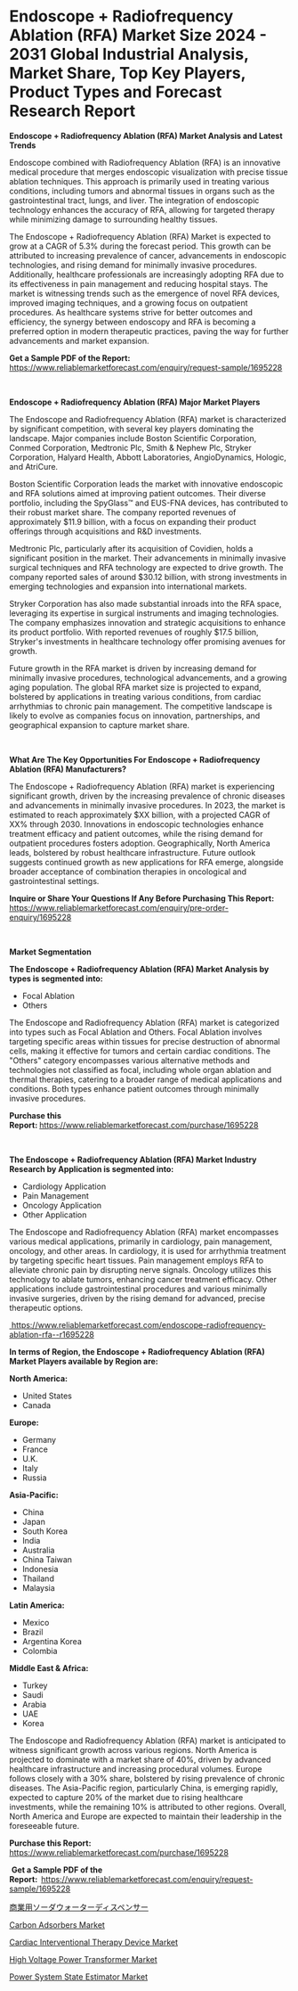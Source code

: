 <p><h1>Endoscope + Radiofrequency Ablation (RFA) Market Size 2024 - 2031 Global Industrial Analysis, Market Share, Top Key Players, Product Types and Forecast Research Report</h1></p><p><strong>Endoscope + Radiofrequency Ablation (RFA) Market Analysis and Latest Trends</strong></p>
<p><p>Endoscope combined with Radiofrequency Ablation (RFA) is an innovative medical procedure that merges endoscopic visualization with precise tissue ablation techniques. This approach is primarily used in treating various conditions, including tumors and abnormal tissues in organs such as the gastrointestinal tract, lungs, and liver. The integration of endoscopic technology enhances the accuracy of RFA, allowing for targeted therapy while minimizing damage to surrounding healthy tissues.</p><p>The Endoscope + Radiofrequency Ablation (RFA) Market is expected to grow at a CAGR of 5.3% during the forecast period. This growth can be attributed to increasing prevalence of cancer, advancements in endoscopic technologies, and rising demand for minimally invasive procedures. Additionally, healthcare professionals are increasingly adopting RFA due to its effectiveness in pain management and reducing hospital stays. The market is witnessing trends such as the emergence of novel RFA devices, improved imaging techniques, and a growing focus on outpatient procedures. As healthcare systems strive for better outcomes and efficiency, the synergy between endoscopy and RFA is becoming a preferred option in modern therapeutic practices, paving the way for further advancements and market expansion.</p></p>
<p><strong>Get a Sample PDF of the Report:&nbsp;</strong> <a href="https://www.reliablemarketforecast.com/enquiry/request-sample/1695228?utm_campaign=1125&utm_medium=2&utm_source=Github&utm_content=ia&utm_term=07102024&utm_id=endoscope-radiofrequency-ablation-rfa">https://www.reliablemarketforecast.com/enquiry/request-sample/1695228</a></p>
<p>&nbsp;</p>
<p><strong>Endoscope + Radiofrequency Ablation (RFA) Major Market Players</strong></p>
<p><p>The Endoscope and Radiofrequency Ablation (RFA) market is characterized by significant competition, with several key players dominating the landscape. Major companies include Boston Scientific Corporation, Conmed Corporation, Medtronic Plc, Smith & Nephew Plc, Stryker Corporation, Halyard Health, Abbott Laboratories, AngioDynamics, Hologic, and AtriCure.</p><p>Boston Scientific Corporation leads the market with innovative endoscopic and RFA solutions aimed at improving patient outcomes. Their diverse portfolio, including the SpyGlass™ and EUS-FNA devices, has contributed to their robust market share. The company reported revenues of approximately $11.9 billion, with a focus on expanding their product offerings through acquisitions and R&D investments.</p><p>Medtronic Plc, particularly after its acquisition of Covidien, holds a significant position in the market. Their advancements in minimally invasive surgical techniques and RFA technology are expected to drive growth. The company reported sales of around $30.12 billion, with strong investments in emerging technologies and expansion into international markets.</p><p>Stryker Corporation has also made substantial inroads into the RFA space, leveraging its expertise in surgical instruments and imaging technologies. The company emphasizes innovation and strategic acquisitions to enhance its product portfolio. With reported revenues of roughly $17.5 billion, Stryker's investments in healthcare technology offer promising avenues for growth.</p><p>Future growth in the RFA market is driven by increasing demand for minimally invasive procedures, technological advancements, and a growing aging population. The global RFA market size is projected to expand, bolstered by applications in treating various conditions, from cardiac arrhythmias to chronic pain management. The competitive landscape is likely to evolve as companies focus on innovation, partnerships, and geographical expansion to capture market share.</p></p>
<p>&nbsp;</p>
<p><strong>What Are The Key Opportunities For Endoscope + Radiofrequency Ablation (RFA) Manufacturers?</strong></p>
<p><p>The Endoscope + Radiofrequency Ablation (RFA) market is experiencing significant growth, driven by the increasing prevalence of chronic diseases and advancements in minimally invasive procedures. In 2023, the market is estimated to reach approximately $XX billion, with a projected CAGR of XX% through 2030. Innovations in endoscopic technologies enhance treatment efficacy and patient outcomes, while the rising demand for outpatient procedures fosters adoption. Geographically, North America leads, bolstered by robust healthcare infrastructure. Future outlook suggests continued growth as new applications for RFA emerge, alongside broader acceptance of combination therapies in oncological and gastrointestinal settings.</p></p>
<p><strong>Inquire or Share Your Questions If Any Before Purchasing This Report:</strong> <a href="https://www.reliablemarketforecast.com/enquiry/pre-order-enquiry/1695228?utm_campaign=1125&utm_medium=2&utm_source=Github&utm_content=ia&utm_term=07102024&utm_id=endoscope-radiofrequency-ablation-rfa">https://www.reliablemarketforecast.com/enquiry/pre-order-enquiry/1695228</a></p>
<p>&nbsp;</p>
<p><strong>Market Segmentation</strong></p>
<p><strong>The Endoscope + Radiofrequency Ablation (RFA) Market Analysis by types is segmented into:</strong></p>
<p><ul><li>Focal Ablation</li><li>Others</li></ul></p>
<p><p>The Endoscope and Radiofrequency Ablation (RFA) market is categorized into types such as Focal Ablation and Others. Focal Ablation involves targeting specific areas within tissues for precise destruction of abnormal cells, making it effective for tumors and certain cardiac conditions. The "Others" category encompasses various alternative methods and technologies not classified as focal, including whole organ ablation and thermal therapies, catering to a broader range of medical applications and conditions. Both types enhance patient outcomes through minimally invasive procedures.</p></p>
<p><strong>Purchase this Report:&nbsp;</strong><a href="https://www.reliablemarketforecast.com/purchase/1695228?utm_campaign=1125&utm_medium=2&utm_source=Github&utm_content=ia&utm_term=07102024&utm_id=endoscope-radiofrequency-ablation-rfa">https://www.reliablemarketforecast.com/purchase/1695228</a></p>
<p>&nbsp;</p>
<p><strong>The Endoscope + Radiofrequency Ablation (RFA) Market Industry Research by Application is segmented into:</strong></p>
<p><ul><li>Cardiology Application</li><li>Pain Management</li><li>Oncology Application</li><li>Other Application</li></ul></p>
<p><p>The Endoscope and Radiofrequency Ablation (RFA) market encompasses various medical applications, primarily in cardiology, pain management, oncology, and other areas. In cardiology, it is used for arrhythmia treatment by targeting specific heart tissues. Pain management employs RFA to alleviate chronic pain by disrupting nerve signals. Oncology utilizes this technology to ablate tumors, enhancing cancer treatment efficacy. Other applications include gastrointestinal procedures and various minimally invasive surgeries, driven by the rising demand for advanced, precise therapeutic options.</p></p>
<p><a href="https://www.reliablemarketforecast.com/endoscope-radiofrequency-ablation-rfa--r1695228?utm_campaign=1125&utm_medium=2&utm_source=Github&utm_content=ia&utm_term=07102024&utm_id=endoscope-radiofrequency-ablation-rfa">&nbsp;https://www.reliablemarketforecast.com/endoscope-radiofrequency-ablation-rfa--r1695228</a></p>
<p><strong>In terms of Region, the Endoscope + Radiofrequency Ablation (RFA) Market Players available by Region are:</strong></p>
<p>
    <p> <strong> North America: </strong>
        <ul>
            <li>United States</li>
            <li>Canada</li>
        </ul>
        </p> 
    <p> <strong> Europe: </strong>
        <ul>
            <li>Germany</li>
            <li>France</li>
            <li>U.K.</li>
            <li>Italy</li>
            <li>Russia</li>
        </ul>
        </p> 
    <p> <strong> Asia-Pacific: </strong>
        <ul>
            <li>China</li>
            <li>Japan</li>
            <li>South Korea</li>
            <li>India</li>
            <li>Australia</li>
            <li>China Taiwan</li>
            <li>Indonesia</li>
            <li>Thailand</li>
            <li>Malaysia</li>
        </ul>
        </p> 
    <p> <strong> Latin America: </strong>
        <ul>
            <li>Mexico</li>
            <li>Brazil</li>
            <li>Argentina Korea</li>
            <li>Colombia</li>
        </ul>
        </p> 
    <p> <strong> Middle East & Africa: </strong>
        <ul>
            <li>Turkey</li>
            <li>Saudi</li>
            <li>Arabia</li>
            <li>UAE</li>
            <li>Korea</li>
        </ul>
    </p>
    </p>
<p><p>The Endoscope and Radiofrequency Ablation (RFA) market is anticipated to witness significant growth across various regions. North America is projected to dominate with a market share of 40%, driven by advanced healthcare infrastructure and increasing procedural volumes. Europe follows closely with a 30% share, bolstered by rising prevalence of chronic diseases. The Asia-Pacific region, particularly China, is emerging rapidly, expected to capture 20% of the market due to rising healthcare investments, while the remaining 10% is attributed to other regions. Overall, North America and Europe are expected to maintain their leadership in the foreseeable future.</p></p>
<p><strong>Purchase this Report: </strong><a href="https://www.reliablemarketforecast.com/purchase/1695228?utm_campaign=1125&utm_medium=2&utm_source=Github&utm_content=ia&utm_term=07102024&utm_id=endoscope-radiofrequency-ablation-rfa">https://www.reliablemarketforecast.com/purchase/1695228</a></p>
<p>&nbsp;<strong>Get a Sample PDF of the Report:&nbsp;&nbsp;</strong><a href="https://www.reliablemarketforecast.com/enquiry/request-sample/1695228?utm_campaign=1125&utm_medium=2&utm_source=Github&utm_content=ia&utm_term=07102024&utm_id=endoscope-radiofrequency-ablation-rfa">https://www.reliablemarketforecast.com/enquiry/request-sample/1695228</a></p>
<p><strong></strong></p>
<p><p><a href="https://github.com/mohamedbakry57/Market-Research-Report-List-6/blob/main/346520117056.md?utm_campaign=1125&utm_medium=2&utm_source=Github&utm_content=ia&utm_term=07102024&utm_id=endoscope-radiofrequency-ablation-rfa">商業用ソーダウォーターディスペンサー</a></p><p><a href="https://www.linkedin.com/pulse/carbon-adsorbers-market-revolution-2024-2031-trends-shaping-cvlhf?utm_campaign=1125&utm_medium=2&utm_source=Github&utm_content=ia&utm_term=07102024&utm_id=endoscope-radiofrequency-ablation-rfa">Carbon Adsorbers Market</a></p><p><a href="https://github.com/vimar16th/Market-Research-Report-List-6/blob/main/cardiac-interventional-therapy-device-market.md?utm_campaign=1125&utm_medium=2&utm_source=Github&utm_content=ia&utm_term=07102024&utm_id=endoscope-radiofrequency-ablation-rfa">Cardiac Interventional Therapy Device Market</a></p><p><a href="https://issuu.com/reportprime-2/docs/high-voltage-power-transformer-mark_365b33b7b6da32?utm_campaign=1125&utm_medium=2&utm_source=Github&utm_content=ia&utm_term=07102024&utm_id=endoscope-radiofrequency-ablation-rfa">High Voltage Power Transformer Market</a></p><p><a href="https://issuu.com/reportprime-2/docs/power-system-state-estimator-market_deda4326d7bcbc?utm_campaign=1125&utm_medium=2&utm_source=Github&utm_content=ia&utm_term=07102024&utm_id=endoscope-radiofrequency-ablation-rfa">Power System State Estimator Market</a></p></p>